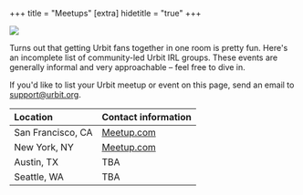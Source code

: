 +++
title = "Meetups"
[extra]
hidetitle = "true"
+++

<picture>
<source src="https://media.urbit.org/site/meetup.jpg">
<img src="https://media.urbit.org/site/meetup.jpg"/>
</picture>

Turns out that getting Urbit fans together in one room is pretty fun. Here's an incomplete list of community-led Urbit IRL groups. These events are generally informal and very approachable – feel free to dive in. 

If you'd like to list your Urbit meetup or event on this page, send an email to [support@urbit.org](mailto:support@urbit.org).


Location | Contact information
:------------ | :-------------
San Francisco, CA | [Meetup.com](https://www.meetup.com/urbit-sf/)
New York, NY | [Meetup.com](https://www.meetup.com/Urbit-New-York/)
Austin, TX | TBA
Seattle, WA | TBA
